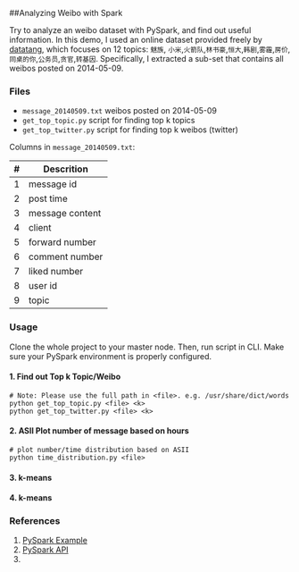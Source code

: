 ##Analyzing Weibo with Spark

Try to analyze an weibo dataset with PySpark, and find out useful information. In this demo, I used an online dataset provided freely by [datatang](http://more.datatang.com/data/46758), which focuses on 12 topics: `魅族`, `小米`,`火箭队`,`林书豪`,`恒大`,`韩剧`,`雾霾`,`房价`,`同桌的你`,`公务员`,`贪官`,`转基因`. Specifically, I extracted a sub-set that contains all weibos posted on 2014-05-09.



### Files

- `message_20140509.txt` weibos posted on 2014-05-09
- `get_top_topic.py` script for finding top k topics
- `get_top_twitter.py`  script for finding top k weibos (twitter)


Columns in `message_20140509.txt`:

| # |  Descrition |
|---| ----- | 
| 1 | message id |
| 2 | post time |
| 3 | message content|
| 4 | client |
| 5 | forward number |
| 6 | comment number |
| 7 | liked number |
| 8 |  user id |
| 9 | topic |

### Usage

Clone the whole project to your master node. Then, run script in CLI. Make sure your PySpark environment is properly configured.

#### 1. Find out Top k Topic/Weibo

	# Note: Please use the full path in <file>. e.g. /usr/share/dict/words
	python get_top_topic.py <file> <k>
	python get_top_twitter.py <file> <k>

#### 2. ASII Plot number of message based on hours
	
	# plot number/time distribution based on ASII
	python time_distribution.py <file>

#### 3. k-means


#### 4. k-means



### References

1. [PySpark Example](https://github.com/apache/spark/tree/master/examples)
2. [PySpark API](http://spark.apache.org/docs/latest/api/python/index.html)
3. 


